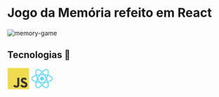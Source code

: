 # Jogo da Memória refeito em React

<img align="center" alt="memory-game" width="300" src="https://user-images.githubusercontent.com/66926989/160187455-df2be6e5-53cf-4444-a27f-4cc76fe6488f.png"/>

## Tecnologias 🚀

<div>
  <img align="center" alt="Jvq-JS" width="50" src="https://raw.githubusercontent.com/devicons/devicon/master/icons/javascript/javascript-original.svg"/>
  <img align="center" alt="Jvq-ReactJS" width="50" src="https://raw.githubusercontent.com/devicons/devicon/master/icons/react/react-original.svg"/>
</div>
